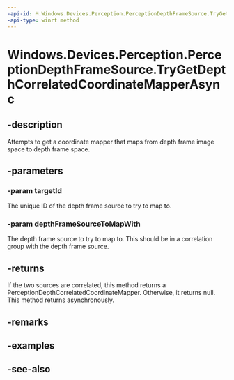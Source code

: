 ```yaml
---
-api-id: M:Windows.Devices.Perception.PerceptionDepthFrameSource.TryGetDepthCorrelatedCoordinateMapperAsync(System.String,Windows.Devices.Perception.PerceptionDepthFrameSource)
-api-type: winrt method
---
```


<!-- Method syntax
public Windows.Foundation.IAsyncOperation<Windows.Devices.Perception.PerceptionDepthCorrelatedCoordinateMapper> TryGetDepthCorrelatedCoordinateMapperAsync(System.String targetId, Windows.Devices.Perception.PerceptionDepthFrameSource depthFrameSourceToMapWith)
-->

# Windows.Devices.Perception.PerceptionDepthFrameSource.TryGetDepthCorrelatedCoordinateMapperAsync

## -description
Attempts to get a coordinate mapper that maps from depth frame image space to depth frame space.

## -parameters
### -param targetId
The unique ID of the depth frame source to try to map to.

### -param depthFrameSourceToMapWith
The depth frame source to try to map to. This should be in a correlation group with the depth frame source.

## -returns
If the two sources are correlated, this method returns a PerceptionDepthCorrelatedCoordinateMapper. Otherwise, it returns null. This method returns asynchronously.

## -remarks

## -examples

## -see-also

